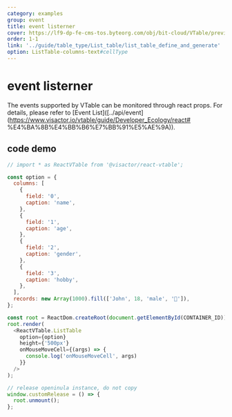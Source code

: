 ```yaml
---
category: examples
group: event
title: event listerner
cover: https://lf9-dp-fe-cms-tos.byteorg.com/obj/bit-cloud/VTable/preview/react-default.png
order: 1-1
link: '../guide/table_type/List_table/list_table_define_and_generate'
option: ListTable-columns-text#cellType
---
```


# event listerner

The events supported by VTable can be monitored through react props. For details, please refer to [Event List]([../api/event](https://www.visactor.io/vtable/guide/Developer_Ecology/react# %E4%BA%8B%E4%BB%B6%E7%BB%91%E5%AE%9A)).

## code demo
```javascript livedemo template=vtable-react
// import * as ReactVTable from '@visactor/react-vtable';

const option = {
  columns: [
    {
      field: '0',
      caption: 'name',
    },
    {
      field: '1',
      caption: 'age',
    },
    {
      field: '2',
      caption: 'gender',
    },
    {
      field: '3',
      caption: 'hobby',
    },
  ],
  records: new Array(1000).fill(['John', 18, 'male', '🏀']),
};

const root = ReactDom.createRoot(document.getElementById(CONTAINER_ID));
root.render(
  <ReactVTable.ListTable
    option={option}
    height={'500px'}
    onMouseMoveCell={(args) => {
      console.log('onMouseMoveCell', args)
    }}
  />
);

// release openinula instance, do not copy
window.customRelease = () => {
  root.unmount();
};
```
